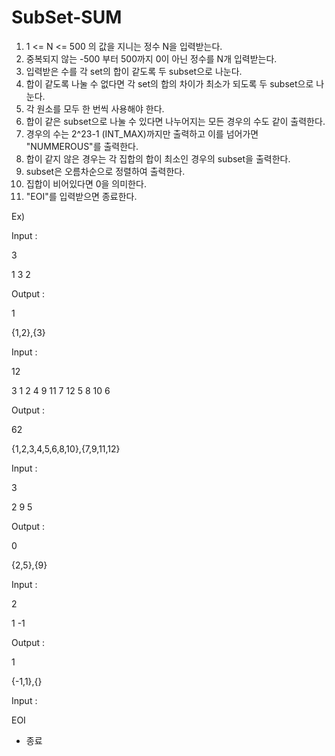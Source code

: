 # SubSet-SUM

1. 1 <= N <= 500 의 값을 지니는 정수 N을 입력받는다.
2. 중복되지 않는 -500 부터 500까지 0이 아닌 정수를 N개 입력받는다.
3. 입력받은 수를 각 set의 합이 같도록 두 subset으로 나눈다.
4. 합이 같도록 나눌 수 없다면 각 set의 합의 차이가 최소가 되도록 두 subset으로 나눈다.
5. 각 원소를 모두 한 번씩 사용해야 한다.
6. 합이 같은 subset으로 나눌 수 있다면 나누어지는 모든 경우의 수도 같이 출력한다.
7. 경우의 수는 2^23-1 (INT_MAX)까지만 출력하고 이를 넘어가면 "NUMMEROUS"를 출력한다.
8. 합이 같지 않은 경우는 각 집합의 합이 최소인 경우의 subset을 출력한다.
9. subset은 오름차순으로 정렬하여 출력한다.
10. 집합이 비어있다면 0을 의미한다.
11. "EOI"를 입력받으면 종료한다.

Ex)

Input :

3

1 3 2

Output :

1

{1,2},{3}



Input :

12

3 1 2 4 9 11 7 12 5 8 10 6


Output :

62

{1,2,3,4,5,6,8,10},{7,9,11,12}


Input :

3


2 9 5

Output :

0

{2,5},{9}


Input :

2

1 -1

Output :

1

{-1,1},{}


Input :

EOI

- 종료
